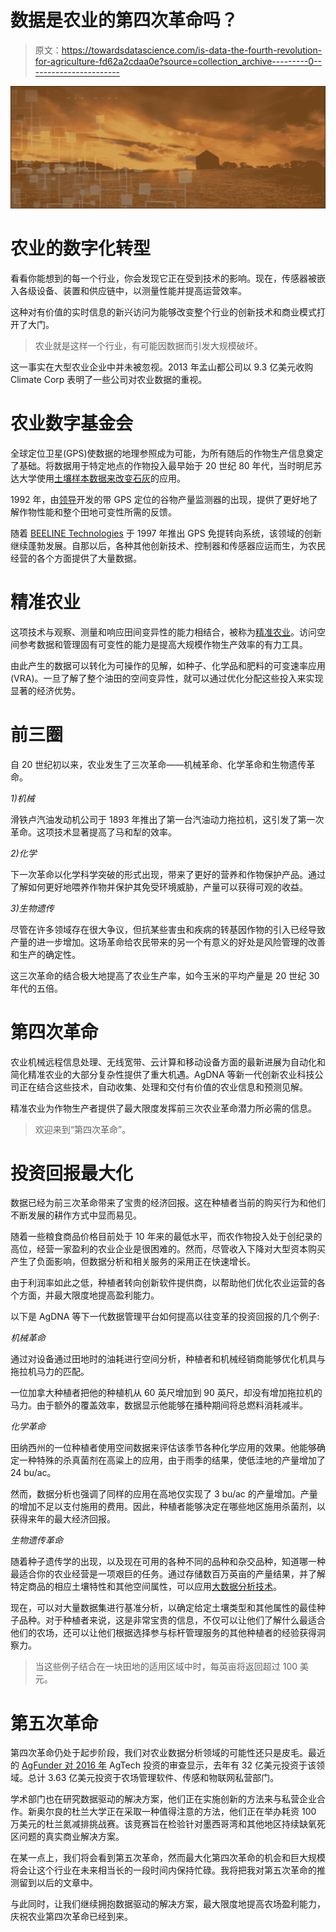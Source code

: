 # 数据是农业的第四次革命吗？

> 原文：<https://towardsdatascience.com/is-data-the-fourth-revolution-for-agriculture-fd62a2cdaa0e?source=collection_archive---------0----------------------->

![](img/09037fb5854e93cfc4f87e36f44773ad.png)

# **农业的数字化转型**

看看你能想到的每一个行业，你会发现它正在受到技术的影响。现在，传感器被嵌入各级设备、装置和供应链中，以测量性能并提高运营效率。

这种对有价值的实时信息的新兴访问为能够改变整个行业的创新技术和商业模式打开了大门。

> 农业就是这样一个行业，有可能因数据而引发大规模破坏。

这一事实在大型农业企业中并未被忽视。2013 年孟山都公司以 9.3 亿美元收购 Climate Corp 表明了一些公司对农业数据的重视。

# **农业数字基金会**

全球定位卫星(GPS)使数据的地理参照成为可能，为所有随后的作物生产信息奠定了基础。将数据用于特定地点的作物投入最早始于 20 世纪 80 年代，当时明尼苏达大学使用[土壤样本数据来改变石灰](https://en.wikipedia.org/wiki/Precision_agriculture)的应用。

1992 年，由[领导](http://www.agleader.com/about/history/)开发的带 GPS 定位的谷物产量监测器的出现，提供了更好地了解作物性能和整个田地可变性所需的反馈。

随着 [BEELINE Technologies](https://www.crunchbase.com/organization/beeline-technologies#/entity) 于 1997 年推出 GPS 免提转向系统，该领域的创新继续蓬勃发展。自那以后，各种其他创新技术、控制器和传感器应运而生，为农民经营的各个方面提供了大量数据。

# **精准农业**

这项技术与观察、测量和响应田间变异性的能力相结合，被称为[精准农业](https://en.wikipedia.org/wiki/Precision_agriculture)。访问空间参考数据和管理固有可变性的能力是提高大规模作物生产效率的有力工具。

由此产生的数据可以转化为可操作的见解，如种子、化学品和肥料的可变速率应用(VRA)。一旦了解了整个油田的空间变异性，就可以通过优化分配这些投入来实现显著的经济优势。

# **前三圈**

自 20 世纪初以来，农业发生了三次革命——机械革命、化学革命和生物遗传革命。

*1)机械*

滑铁卢汽油发动机公司于 1893 年推出了第一台汽油动力拖拉机，这引发了第一次革命。这项技术显著提高了马和犁的效率。

*2)化学*

下一次革命以化学科学突破的形式出现，带来了更好的营养和作物保护产品。通过了解如何更好地喂养作物并保护其免受环境威胁，产量可以获得可观的收益。

*3)生物遗传*

尽管在许多领域存在很大争议，但抗某些害虫和疾病的转基因作物的引入已经导致产量的进一步增加。这场革命给农民带来的另一个有意义的好处是风险管理的改善和生产的确定性。

这三次革命的结合极大地提高了农业生产率，如今玉米的平均产量是 20 世纪 30 年代的五倍。

# **第四次革命**

农业机械远程信息处理、无线宽带、云计算和移动设备方面的最新进展为自动化和简化精准农业的大部分复杂性提供了重大机遇。AgDNA 等新一代创新农业科技公司正在结合这些技术，自动收集、处理和交付有价值的农业信息和预测见解。

精准农业为作物生产者提供了最大限度发挥前三次农业革命潜力所必需的信息。

> 欢迎来到“第四次革命”。

# **投资回报最大化**

数据已经为前三次革命带来了宝贵的经济回报。这在种植者当前的购买行为和他们不断发展的耕作方式中显而易见。

随着一些粮食商品价格目前处于 10 年来的最低水平，而农作物投入处于创纪录的高位，经营一家盈利的农业企业是很困难的。然而，尽管收入下降对大型资本购买产生了负面影响，但数据分析和相关服务的采用正在快速增长。

由于利润率如此之低，种植者转向创新软件提供商，以帮助他们优化农业运营的各个方面，并最大限度地提高盈利能力。

以下是 AgDNA 等下一代数据管理平台如何提高以往变革的投资回报的几个例子:

*机械革命*

通过对设备通过田地时的油耗进行空间分析，种植者和机械经销商能够优化机具与拖拉机马力的匹配。

一位加拿大种植者把他的种植机从 60 英尺增加到 90 英尺，却没有增加拖拉机的马力。由于额外的覆盖效率，数据显示他能够在播种期间将总燃料消耗减半。

*化学革命*

田纳西州的一位种植者使用空间数据来评估该季节各种化学应用的效果。他能够确定一种特殊的杀真菌剂在高粱上的应用，由于雨季的结果，使低洼地的产量增加了 24 bu/ac。

然而，数据分析也强调了同样的应用在高地仅实现了 3 bu/ac 的产量增加。产量的增加不足以支付施用的费用。因此，种植者能够决定在哪些地区施用杀菌剂，以获得来年的最大经济回报。

*生物遗传革命*

随着种子遗传学的出现，以及现在可用的各种不同的品种和杂交品种，知道哪一种最适合你的农业经营是一项艰巨的任务。通过存储数百万英亩的产量结果，并了解特定商品的相应土壤特性和其他空间属性，可以应用[大数据分析技术](https://www.linkedin.com/pulse/can-big-data-deliver-big-returns-agriculture-paul-turner)。

现在，可以对大量数据集进行基准分析，以确定给定土壤类型和其他属性的最佳种子品种。对于种植者来说，这是非常宝贵的信息，不仅可以让他们了解什么最适合他们的农场，还可以让他们根据选择参与标杆管理服务的其他种植者的经验获得洞察力。

> 当这些例子结合在一块田地的适用区域中时，每英亩将返回超过 100 美元。

# **第五次革命**

第四次革命仍处于起步阶段，我们对农业数据分析领域的可能性还只是皮毛。最近的 [AgFunder 对 2016 年](https://agfunder.com/research) AgTech 投资的审查显示，去年有 32 亿美元投资于该领域。总计 3.63 亿美元投资于农场管理软件、传感和物联网私营部门。

学术部门也在研究数据驱动的解决方案，他们正在实施创新的方法来与私营企业合作。新奥尔良的杜兰大学正在采取一种值得注意的方法，他们正在举办耗资 100 万美元的杜兰氮减排挑战赛。该竞赛旨在检验针对墨西哥湾和其他地区持续缺氧死区问题的真实商业解决方案。

在某一点上，我们将会看到第五次革命，然而最大化第四次革命的机会和巨大规模将会让这个行业在未来相当长的一段时间内保持忙碌。我将把我对第五次革命的推测留到以后的文章中。

与此同时，让我们继续拥抱数据驱动的解决方案，最大限度地提高农场盈利能力，庆祝农业第四次革命已经到来。